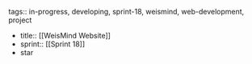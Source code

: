 tags:: in-progress, developing, sprint-18, weismind, web-development, project

- title:: [[WeisMind Website]]
- sprint:: [[Sprint 18]]
- star